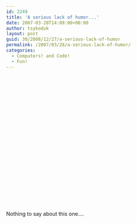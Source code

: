```yaml
---
id: 2249
title: 'A serious lack of humor...'
date: 2007-03-28T14:09:00+00:00
author: tsykoduk
layout: post
guid: 30/2008/12/27/a-serious-lack-of-humor
permalink: /2007/03/28/a-serious-lack-of-humor/
categories:
  - Computers! and Code!
  - Fun!
---
```

<object width="425" height="350"><param name="movie" value="http://www.youtube.com/v/WAAb6ghEOdo"></param><param name="wmode" value="transparent"></param><embed src="http://www.youtube.com/v/WAAb6ghEOdo" type="application/x-shockwave-flash" wmode="transparent" width="425" height="350"></embed></object>

Nothing to say about this one....